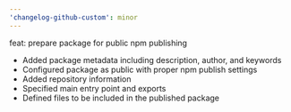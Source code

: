 ```yaml
---
'changelog-github-custom': minor
---
```


feat: prepare package for public npm publishing

- Added package metadata including description, author, and keywords
- Configured package as public with proper npm publish settings
- Added repository information
- Specified main entry point and exports
- Defined files to be included in the published package
